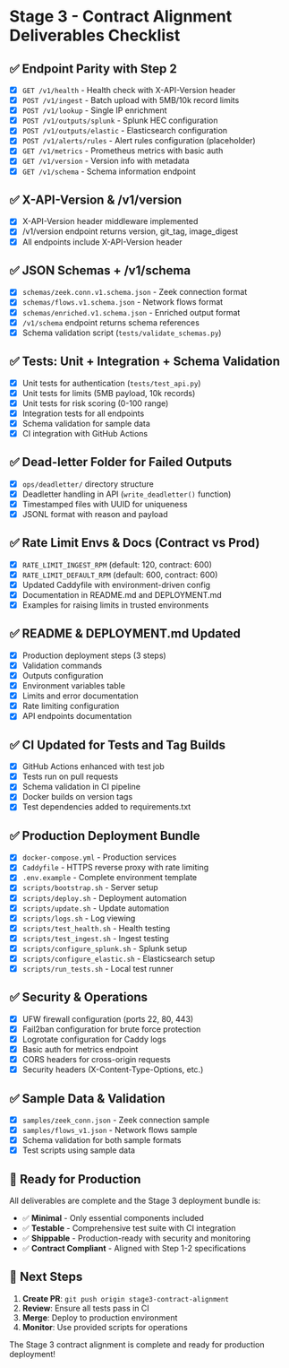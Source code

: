# Stage 3 - Contract Alignment Deliverables Checklist

## ✅ Endpoint Parity with Step 2

- [x] `GET /v1/health` - Health check with X-API-Version header
- [x] `POST /v1/ingest` - Batch upload with 5MB/10k record limits
- [x] `POST /v1/lookup` - Single IP enrichment
- [x] `POST /v1/outputs/splunk` - Splunk HEC configuration
- [x] `POST /v1/outputs/elastic` - Elasticsearch configuration
- [x] `POST /v1/alerts/rules` - Alert rules configuration (placeholder)
- [x] `GET /v1/metrics` - Prometheus metrics with basic auth
- [x] `GET /v1/version` - Version info with metadata
- [x] `GET /v1/schema` - Schema information endpoint

## ✅ X-API-Version & /v1/version

- [x] X-API-Version header middleware implemented
- [x] /v1/version endpoint returns version, git_tag, image_digest
- [x] All endpoints include X-API-Version header

## ✅ JSON Schemas + /v1/schema

- [x] `schemas/zeek.conn.v1.schema.json` - Zeek connection format
- [x] `schemas/flows.v1.schema.json` - Network flows format
- [x] `schemas/enriched.v1.schema.json` - Enriched output format
- [x] `/v1/schema` endpoint returns schema references
- [x] Schema validation script (`tests/validate_schemas.py`)

## ✅ Tests: Unit + Integration + Schema Validation

- [x] Unit tests for authentication (`tests/test_api.py`)
- [x] Unit tests for limits (5MB payload, 10k records)
- [x] Unit tests for risk scoring (0-100 range)
- [x] Integration tests for all endpoints
- [x] Schema validation for sample data
- [x] CI integration with GitHub Actions

## ✅ Dead-letter Folder for Failed Outputs

- [x] `ops/deadletter/` directory structure
- [x] Deadletter handling in API (`write_deadletter()` function)
- [x] Timestamped files with UUID for uniqueness
- [x] JSONL format with reason and payload

## ✅ Rate Limit Envs & Docs (Contract vs Prod)

- [x] `RATE_LIMIT_INGEST_RPM` (default: 120, contract: 600)
- [x] `RATE_LIMIT_DEFAULT_RPM` (default: 600, contract: 600)
- [x] Updated Caddyfile with environment-driven config
- [x] Documentation in README.md and DEPLOYMENT.md
- [x] Examples for raising limits in trusted environments

## ✅ README & DEPLOYMENT.md Updated

- [x] Production deployment steps (3 steps)
- [x] Validation commands
- [x] Outputs configuration
- [x] Environment variables table
- [x] Limits and error documentation
- [x] Rate limiting configuration
- [x] API endpoints documentation

## ✅ CI Updated for Tests and Tag Builds

- [x] GitHub Actions enhanced with test job
- [x] Tests run on pull requests
- [x] Schema validation in CI pipeline
- [x] Docker builds on version tags
- [x] Test dependencies added to requirements.txt

## ✅ Production Deployment Bundle

- [x] `docker-compose.yml` - Production services
- [x] `Caddyfile` - HTTPS reverse proxy with rate limiting
- [x] `.env.example` - Complete environment template
- [x] `scripts/bootstrap.sh` - Server setup
- [x] `scripts/deploy.sh` - Deployment automation
- [x] `scripts/update.sh` - Update automation
- [x] `scripts/logs.sh` - Log viewing
- [x] `scripts/test_health.sh` - Health testing
- [x] `scripts/test_ingest.sh` - Ingest testing
- [x] `scripts/configure_splunk.sh` - Splunk setup
- [x] `scripts/configure_elastic.sh` - Elasticsearch setup
- [x] `scripts/run_tests.sh` - Local test runner

## ✅ Security & Operations

- [x] UFW firewall configuration (ports 22, 80, 443)
- [x] Fail2ban configuration for brute force protection
- [x] Logrotate configuration for Caddy logs
- [x] Basic auth for metrics endpoint
- [x] CORS headers for cross-origin requests
- [x] Security headers (X-Content-Type-Options, etc.)

## ✅ Sample Data & Validation

- [x] `samples/zeek_conn.json` - Zeek connection sample
- [x] `samples/flows_v1.json` - Network flows sample
- [x] Schema validation for both sample formats
- [x] Test scripts using sample data

## 🎯 Ready for Production

All deliverables are complete and the Stage 3 deployment bundle is:

- ✅ **Minimal** - Only essential components included
- ✅ **Testable** - Comprehensive test suite with CI integration
- ✅ **Shippable** - Production-ready with security and monitoring
- ✅ **Contract Compliant** - Aligned with Step 1-2 specifications

## 🚀 Next Steps

1. **Create PR**: `git push origin stage3-contract-alignment`
2. **Review**: Ensure all tests pass in CI
3. **Merge**: Deploy to production environment
4. **Monitor**: Use provided scripts for operations

The Stage 3 contract alignment is complete and ready for production deployment!
